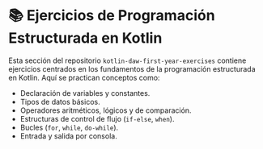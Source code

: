# 📚 Ejercicios de Programación Estructurada en Kotlin

Esta sección del repositorio `kotlin-daw-first-year-exercises` contiene ejercicios centrados en los fundamentos de la programación estructurada en Kotlin. Aquí se practican conceptos como:

* Declaración de variables y constantes.
* Tipos de datos básicos.
* Operadores aritméticos, lógicos y de comparación.
* Estructuras de control de flujo (`if-else`, `when`).
* Bucles (`for`, `while`, `do-while`).
* Entrada y salida por consola.